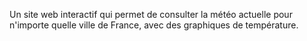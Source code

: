 Un site web interactif qui permet de consulter la météo actuelle pour n'importe quelle ville de France, avec des graphiques de température.